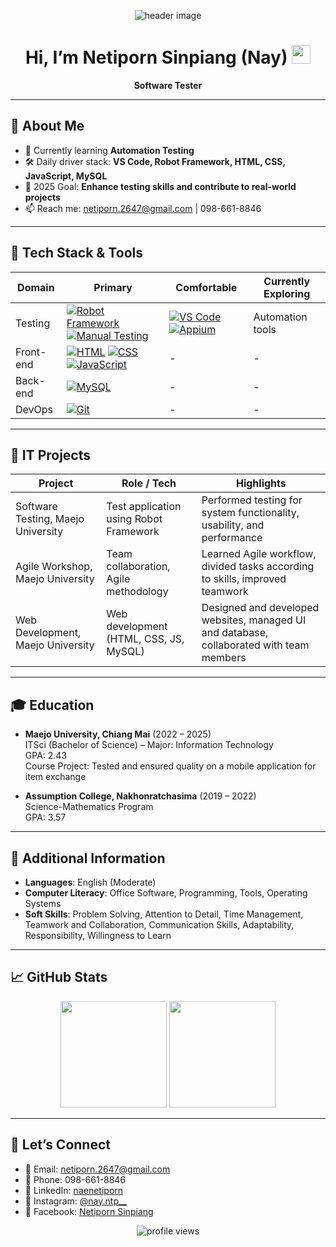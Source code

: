 <!-- Banner / Cover -->
<p align="center">
  <img src="https://github.com/user-attachments/assets/d27d29eb-fc45-4491-8338-d38eefab622e" alt="header image" />
</p>

<h1 align="center">
  Hi, I’m Netiporn Sinpiang (Nay) <img height="30" src="https://em-content.zobj.net/thumbs/120/apple/354/waving-hand_1f44b.png" />
</h1>

<p align="center">
  <strong>Software Tester</strong><br/>
</p>

---

## 🚀 About Me

- 🌱 Currently learning **Automation Testing**
- 🛠 Daily driver stack: **VS Code, Robot Framework, HTML, CSS, JavaScript, MySQL**
- 🎯 2025 Goal: **Enhance testing skills and contribute to real-world projects**
- 📫 Reach me: netiporn.2647@gmail.com | 098-661-8846

---

## 🧰 Tech Stack & Tools

<div align="center">

| Domain    | Primary                                                                                                           | Comfortable                                          | Currently Exploring              |
| --------- | ----------------------------------------------------------------------------------------------------------------- | --------------------------------------------------- | -------------------------------- |
| Testing   | [![Robot Framework](https://img.shields.io/badge/Robot_Framework-20232A?logo=robotframework&logoColor=white)](https://robotframework.org/) [![Manual Testing](https://img.shields.io/badge/Manual-Testing-F7DF1E)](https://en.wikipedia.org/wiki/Software_testing) | [![VS Code](https://img.shields.io/badge/VS_Code-007ACC?logo=visualstudiocode&logoColor=white)](https://code.visualstudio.com/) [![Appium](https://img.shields.io/badge/Appium-339933?logo=appium&logoColor=white)](https://appium.io/) | Automation tools |
| Front-end | [![HTML](https://img.shields.io/badge/HTML-E34F26?logo=html5&logoColor=white)](https://developer.mozilla.org/en-US/docs/Web/HTML) [![CSS](https://img.shields.io/badge/CSS-1572B6?logo=css3&logoColor=white)](https://developer.mozilla.org/en-US/docs/Web/CSS) [![JavaScript](https://img.shields.io/badge/JavaScript-F7DF1E?logo=javascript&logoColor=black)](https://developer.mozilla.org/en-US/docs/Web/JavaScript) | - | - |
| Back-end  | [![MySQL](https://img.shields.io/badge/MySQL-4479A1?logo=mysql&logoColor=white)](https://www.mysql.com/)         | -                                                   | -                                |
| DevOps    | [![Git](https://img.shields.io/badge/Git-F05032?logo=git&logoColor=white)](https://git-scm.com/)                  | -                                                   | -                                |

</div>

---

## 📌 IT Projects

| Project                            | Role / Tech                            | Highlights                                                                               |
| ---------------------------------- | -------------------------------------- | ---------------------------------------------------------------------------------------- |
| Software Testing, Maejo University | Test application using Robot Framework | Performed testing for system functionality, usability, and performance                   |
| Agile Workshop, Maejo University            | Team collaboration, Agile methodology  | Learned Agile workflow, divided tasks according to skills, improved teamwork             |
| Web Development, Maejo University  | Web development (HTML, CSS, JS, MySQL) | Designed and developed websites, managed UI and database, collaborated with team members |

---

## 🎓 Education

- **Maejo University, Chiang Mai** (2022 – 2025)  
  ITSci (Bachelor of Science) – Major: Information Technology  
  GPA: 2.43  
  Course Project: Tested and ensured quality on a mobile application for item exchange

- **Assumption College, Nakhonratchasima** (2019 – 2022)  
  Science-Mathematics Program  
  GPA: 3.57

---

## 📝 Additional Information

- **Languages**: English (Moderate)
- **Computer Literacy**: Office Software, Programming, Tools, Operating Systems
- **Soft Skills**: Problem Solving, Attention to Detail, Time Management, Teamwork and Collaboration, Communication Skills, Adaptability, Responsibility, Willingness to Learn

---

## 📈 GitHub Stats
<div align="center">
  <img height="170" src="https://github-readme-stats.vercel.app/api?username=naentpsp2547-cloud&show_icons=true&hide_border=true" />
  <img height="170" src="https://github-readme-stats.vercel.app/api/top-langs/?username=naentpsp2547-cloud&layout=compact&hide_border=true" />
</div>

---

## 🤝 Let’s Connect

- 💌 Email: netiporn.2647@gmail.com
- 📱 Phone: 098-661-8846
- 💼 LinkedIn: <a href="https://line.me/ti/p/Ans7dW1f-K" target="_blank">naenetiporn</a>
- 📸 Instagram: <a href="https://www.instagram.com/nay.ntp__?igsh=M2E5MjBzeXdhcmF4&utm_source=qr" target="_blank">@nay.ntp__</a>
- 📘 Facebook: <a href="https://www.facebook.com/share/1BbHLgDpjF/?mibextid=wwXIfr" target="_blank">Netiporn Sinpiang</a>

<p align="center">
  <img src="https://komarev.com/ghpvc/?username=⟪USERNAME⟫&style=flat-square" alt="profile views"/>
</p>
